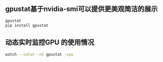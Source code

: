 # 
```bash

```
## gpustat基于nvidia-smi可以提供更美观简洁的展示
```bash
gpustat
pip install gpustat
```
## 动态实时监控GPU 的使用情况
```bash
watch --color -n1 gpustat -cpu
```

```bash

```

```bash

```



